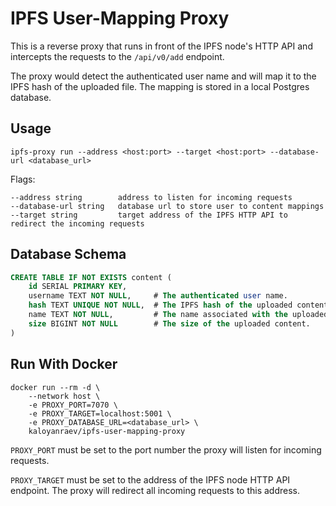 # IPFS User-Mapping Proxy

This is a reverse proxy that runs in front of the IPFS node's HTTP API and intercepts the requests to the `/api/v0/add` endpoint.

The proxy would detect the authenticated user name and will map it to the IPFS hash of the uploaded file. The mapping is stored in a local Postgres database.

## Usage

```
ipfs-proxy run --address <host:port> --target <host:port> --database-url <database_url>
```
Flags:
```
--address string        address to listen for incoming requests
--database-url string   database url to store user to content mappings
--target string         target address of the IPFS HTTP API to redirect the incoming requests
```

## Database Schema

```sql
CREATE TABLE IF NOT EXISTS content (
	id SERIAL PRIMARY KEY,
	username TEXT NOT NULL,     # The authenticated user name.
	hash TEXT UNIQUE NOT NULL,  # The IPFS hash of the uploaded content.
	name TEXT NOT NULL,         # The name associated with the uploaded content, usually file name.
	size BIGINT NOT NULL        # The size of the uploaded content.
)
```
## Run With Docker

```
docker run --rm -d \
    --network host \
    -e PROXY_PORT=7070 \
    -e PROXY_TARGET=localhost:5001 \
    -e PROXY_DATABASE_URL=<database_url> \
    kaloyanraev/ipfs-user-mapping-proxy
```

`PROXY_PORT` must be set to the port number the proxy will listen for incoming requests.

`PROXY_TARGET` must be set to the address of the IPFS node HTTP API endpoint. The proxy will redirect all incoming requests to this address.

